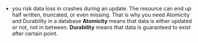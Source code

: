 - you risk data loss in crashes during an update. The resource can end up half written, truncated, or even missing. That is why you need Atomicity and Durability in a database
**Atomicity** means that data is either updated or not, not in between.
**Durability** means that data is guaranteed to exist after certain point.